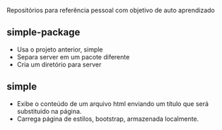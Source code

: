 Repositórios para referência pessoal com objetivo de auto aprendizado

## simple-package
- Usa o projeto anterior, simple
- Separa server em um pacote diferente
- Cria um diretório para server
  
## simple
- Exibe o conteúdo de um arquivo html enviando um título que será substituido na página.
- Carrega página de estilos, bootstrap, armazenada localmente.
